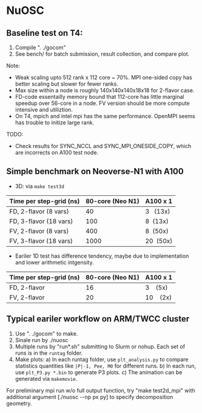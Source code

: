 # NuOSC

## Baseline test on T4:

1. Compile ". ./gocom"
2. See bench/ for batch submission, result collection, and compare plot.

Note: 
- Weak scaling upto 512 rank x 112 core ~ 70%. MPI one-sided copy has better scaling but slower for fewer ranks.
- Max size within a node is roughly 140x140x140x18x18 for 2-flavor case.
- FD-code essentailly memory bound that 112-core has little marginal speedup over 56-core in a node. FV version should be more compute intensive and utiliztion.
- On T4, mpich and intel mpi has the same performance. OpenMPI seems has trouble to initize large rank.

TODO:
- Check results for SYNC_NCCL and SYNC_MPI_ONESIDE_COPY, which are incorrects on A100 test node.

## Simple benchmark on Neoverse-N1 with A100

- 3D: via `make test3d`

|   Time per step-grid (ns)   |   80-core (Neo N1)   |   A100 x 1   |
| --- | --- | --- |
|   FD, 2-flavor (8 vars)   |   40   |   3   (13x)   |
|   FD, 3-flavor (18 vars)   |   100   |   8  (13x)   |
|   FV, 2-flavor (8 vars)   |   400   |   8  (50x)   |
|   FV, 3-flavor (18 vars)   |   1000   |   20  (50x)   |

- Eariler 1D test has difference tendency, maybe due to implementation and lower arithmetic intgensity.

|   Time per step-grid (ns)   |   80-core (Neo N1)   |   A100 x 1   |
| --- | --- | --- |
|   FD, 2-flavor |   16   |    3    (5x)   |
|   FV, 2-flavor |   20   |   10    (2x)   |


## Typical eariler workflow on ARM/TWCC cluster

1) Use ". ./gocom" to make.
2) Sinale run by ./nuosc <argument>
3) Multiple runs by "run*.sh" submitting to Slurm or nohup. Each set of runs is in the `runtag` folder.
4) Make plots:
    a) In each runtag folder, use `plt_analysis.py` to compare statistics quantities like `|P|-1, Pee, M0` for different runs.
    b) In each run, use `plt_P3.py *.bin` to generate P3 plots.
    c) The animation can be generated via `makemovie`.


For preliminary mpi run w/o full output function, 
try "make test2d_mpi" with additional argument [./nuosc --np px py] to specify decomposition geometry.
